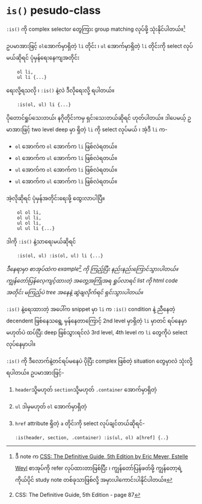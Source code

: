 # `is()` pesudo-class

`:is()` ကို complex selector တွေကြား group matching လုပ်ဖို့ သုံးနိုင်ပါတယ်။[^1]

ဥပမာအားဖြင့် `ol`အောက်မှာရှိတဲ့ `li` တိုင်း ၊ `ul` အောက်မှာရှိတဲ့ `li` တိုင်းကို select လုပ်မယ်ဆိုရင် ပုံမှန်ရေးနေကျအတိုင်း

        ol li,
        ul li {...}

ရေးလို့ရသလို ၊ `:is()` နဲ့လဲ ဒီလိုရေးလို့ ရပါတယ်။

        :is(ol, ul) li {...}

ပိုတောင်ရှုပ်သေးတယ်၊ နဂိုတိုင်းကမှ ရှင်းသေးတယ်ဆိုရင် ဟုတ်ပါတယ်။  ဒါပေမယ့် ဥမာအားဖြင့် two level deep မှာ ရှိတဲ့ `li` ကို select လုပ်မယ် ၊ အဲ့ဒီ `li` က- 
- `ol` အောက်က `ol` အောက်က `li` ဖြစ်လဲရတယ်။ 
- `ol` အောက်က `ul` အောက်က `li` ဖြစ်လဲရတယ်။ 
- `ul` အောက်က `ol` အောက်က `li` ဖြစ်လဲရတယ်။ 
- `ul` အောက်က `ul` အောက်က `li` ဖြစ်လဲရတယ်။ 

အဲ့လိုဆိုရင် ပုံမှန်အတိုင်းရေးဖို့ ထွေးလာပါပြီ။  

        ol ol li,
        ol ul li,
        ul ol li,
        ul ul li {...}

ဒါကို `:is()` နဲ့သာရေးမယ်ဆိုရင် 

        :is(ol, ul) :is(ol, ul) li {...}

*ဒီနေရာမှာ စာအုပ်ထဲက example[^2] ကို ကြည့်ပြီး နည်းနည်းကြောင်သွားပါတယ်။  ကျွန်တော်ပြန်လေ့ကျင့်ထားတဲ့ အတွေ့အကြုံအရ ရှုပ်လာရင် list ကို html code အတိုင်း မကြည့်ပဲ tree အနေနဲ့ ဆွဲချလိုက်ရင် ရှင်းသွားပါတယ်။*

`:is()` နဲ့ရေးထားတဲ့ အပေါ်က snippet မှာ `li` က `:is()` condition နဲ့ ညီနေတဲ့ decendent ဖြစ်နေသရွေ့ မှန်နေတာကြောင့် 2nd level မှာရှိတဲ့ `li` မှာတင် ရပ်နေမှာ မဟုတ်ပဲ ထပ်ပြီး deep ဖြစ်သွားရင်လဲ 3rd level, 4th level က `li` တွေကိုပဲ select လုပ်နေမှာပါ။

`:is()` ကို ဒီလောက်နဲ့တင်ရပ်မနေပဲ ပိုပြီး complex ဖြစ်တဲ့ situation တွေမှာလဲ သုံးလို့ရပါတယ်။  ဥပမာအားဖြင့်-
1. `header`သို့မဟုတ် `section`သို့မဟုတ် `.container` အောက်မှာရှိတဲ့
2. `ul` ဒါမှမဟုတ် `ol` အောက်မှာရှိတဲ့
3. `href` attribute ရှိတဲ့ `a` တိုင်းကို select လုပ်ချင်တယ်ဆိုရင်-


       :is(header, section, .container) :is(ul, ol) a[href] {..}

[^1]: ဒီ note က [CSS: The Definitive Guide, 5th Edition by Eric Meyer, Estelle Weyl](https://www.oreilly.com/library/view/css-the-definitive/9781098117603/) စာအုပ်ကို refer လုပ်ထားတာဖြစ်ပြီး ၊ ကျွန်တော်ပြန်ဖတ်ဖို့ ကျွန်တော့ရဲ့ ကိုယ်ပိုင် study note တစ်ခုသာဖြစ်လို့ အမှားပါကောင်းပါနိုင်ပါတယ်။  
[^2]: CSS: The Definitive Guide, 5th Edition -  page 87